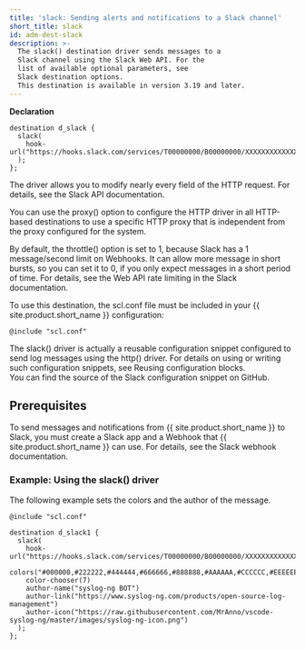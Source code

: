 ```yaml
---
title: 'slack: Sending alerts and notifications to a Slack channel'
short_title: slack
id: adm-dest-slack
description: >-
  The slack() destination driver sends messages to a
  Slack channel using the Slack Web API. For the
  list of available optional parameters, see
  Slack destination options.
  This destination is available in version 3.19 and later.
---
```


**Declaration**

```config
destination d_slack {
  slack(
    hook-url("https://hooks.slack.com/services/T00000000/B00000000/XXXXXXXXXXXXXXXXXXXXXXXX")
  );
};
```

The driver allows you to modify nearly every field of the HTTP request.
For details, see the Slack API documentation.

You can use the proxy() option to configure the HTTP driver in all
HTTP-based destinations to use a specific HTTP proxy that is independent
from the proxy configured for the system.

By default, the throttle() option is set to 1, because Slack has a 1
message/second limit on Webhooks. It can allow more message in short
bursts, so you can set it to 0, if you only expect messages in a short
period of time. For details, see the Web API rate limiting in the Slack
documentation.

To use this destination, the scl.conf file must be included in your
{{ site.product.short_name }} configuration:

```config
@include "scl.conf"
```

The slack() driver is actually a reusable configuration snippet
configured to send log messages using the http() driver. For details on
using or writing such configuration snippets, see
Reusing configuration blocks.  
You can find the source of the Slack configuration snippet on GitHub.

## Prerequisites

To send messages and notifications from {{ site.product.short_name }} to Slack, you must
create a Slack app and a Webhook that {{ site.product.short_name }} can use. For
details, see the Slack webhook documentation.

### Example: Using the slack() driver

The following example sets the colors and the author of the message.

```config
@include "scl.conf"

destination d_slack1 {
  slack(
    hook-url("https://hooks.slack.com/services/T00000000/B00000000/XXXXXXXXXXXXXXXXXXXXXXXX")
    colors("#000000,#222222,#444444,#666666,#888888,#AAAAAA,#CCCCCC,#EEEEEE")
    color-chooser(7)
    author-name("syslog-ng BOT")
    author-link("https://www.syslog-ng.com/products/open-source-log-management")
    author-icon("https://raw.githubusercontent.com/MrAnno/vscode-syslog-ng/master/images/syslog-ng-icon.png")
  );
};
```
